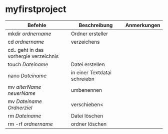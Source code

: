 # myfirstproject

| Befehle | Beschreibung| Anmerkungen |
| ------|------|---------------------|
|mkdir _ordnername_|Ordner ersteller|
| cd _ordnername_| verzeichens |
|cd.. geht in das vorhergie verzeichnis|
|touch _Dateiname_| Datei erstellen|
|nano _Dateiname_ | in einer Textdatai schreiebn |
|mv _alterName_ _neuerName_|umbenennen|
|mv _Dateiname_ _Ordnerziel_|verschieben<
|rm _Dateiname_|Datei löschen|
|rm -rf _ordnername_ |ordner löschen|
